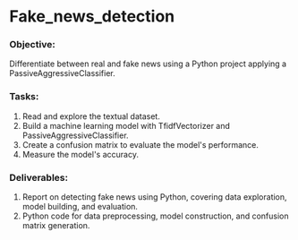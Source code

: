 # Fake_news_detection
### Objective:
Differentiate between real and fake news using a Python project applying a PassiveAggressiveClassifier.
### Tasks:
1) Read and explore the textual dataset.
2) Build a machine learning model with TfidfVectorizer and PassiveAggressiveClassifier.
3) Create a confusion matrix to evaluate the model's performance.
4) Measure the model's accuracy.
### Deliverables:
1) Report on detecting fake news using Python, covering data exploration, model building, and evaluation.
2) Python code for data preprocessing, model construction, and confusion matrix generation.

